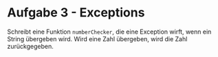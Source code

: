 # Aufgabe 3 - Exceptions

Schreibt eine Funktion `numberChecker`, die eine Exception wirft, wenn ein String übergeben wird. Wird eine Zahl übergeben, wird die Zahl zurückgegeben.

